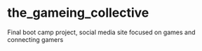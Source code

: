 # the_gameing_collective
Final boot camp project, social media site focused on games and connecting gamers
